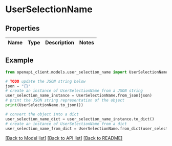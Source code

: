# UserSelectionName


## Properties

Name | Type | Description | Notes
------------ | ------------- | ------------- | -------------

## Example

```python
from openapi_client.models.user_selection_name import UserSelectionName

# TODO update the JSON string below
json = "{}"
# create an instance of UserSelectionName from a JSON string
user_selection_name_instance = UserSelectionName.from_json(json)
# print the JSON string representation of the object
print(UserSelectionName.to_json())

# convert the object into a dict
user_selection_name_dict = user_selection_name_instance.to_dict()
# create an instance of UserSelectionName from a dict
user_selection_name_from_dict = UserSelectionName.from_dict(user_selection_name_dict)
```
[[Back to Model list]](../README.md#documentation-for-models) [[Back to API list]](../README.md#documentation-for-api-endpoints) [[Back to README]](../README.md)


